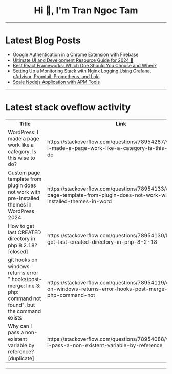 <h1 align="center">Hi 👋, I'm Tran Ngoc Tam</h1>

---

# Latest Blog Posts 
<!-- BLOG-POST-LIST:START -->
- [Google Authentication in a Chrome Extension with Firebase](https://dev.to/lvn1/google-authentication-in-a-chrome-extension-with-firebase-2bmo)
- [Ultimate UI and Development Resource Guide for 2024 🚀](https://dev.to/uicraft_by_pratik/ultimate-ui-and-development-resource-guide-for-2024-29l0)
- [Best React Frameworks: Which One Should You Choose and When?](https://dev.to/mmainulhasan/best-react-frameworks-which-one-should-you-choose-and-when-dn0)
- [Setting Up a Monitoring Stack with Nginx Logging Using Grafana, cAdvisor, Promtail, Prometheus, and Loki](https://dev.to/pratik_nalawade/setting-up-a-monitoring-stack-with-nginx-logging-using-grafana-cadvisor-promtail-prometheus-and-loki-4pjh)
- [Scale Nodejs Application with APM Tools](https://dev.to/tkssharma/scale-nodejs-application-with-apm-tools-59hl)
<!-- BLOG-POST-LIST:END -->

---

# Latest stack oveflow activity
<table>
  <tr><th>Title</th><th>Link</th></tr>
  <!-- STACKOVERFLOW:START --><tr><td>WordPress: I made a page work like a category. Is this wise to do?</td><td>https://stackoverflow.com/questions/78954287/wordpress-i-made-a-page-work-like-a-category-is-this-wise-to-do</td></tr><tr><td>Custom page template from plugin does not work with pre-installed themes in WordPress 2024</td><td>https://stackoverflow.com/questions/78954133/custom-page-template-from-plugin-does-not-work-with-pre-installed-themes-in-word</td></tr><tr><td>How to get last CREATED directory in php 8.2.18? [closed]</td><td>https://stackoverflow.com/questions/78954130/how-to-get-last-created-directory-in-php-8-2-18</td></tr><tr><td>git hooks on windows returns error &quot;.hooks/post-merge: line 3: php: command not found&quot;, but the command exists</td><td>https://stackoverflow.com/questions/78954119/git-hooks-on-windows-returns-error-hooks-post-merge-line-3-php-command-not</td></tr><tr><td>Why can I pass a non-existent variable by reference? [duplicate]</td><td>https://stackoverflow.com/questions/78954088/why-can-i-pass-a-non-existent-variable-by-reference</td></tr><!-- STACKOVERFLOW:END -->
</table>

---


